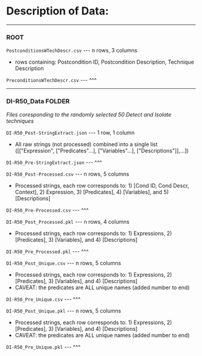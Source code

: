 # Description of Data:

-----------------------

### ROOT

`PostconditionsWTechDescr.csv` --- n rows, 3 columns
- rows containing: Postcondition ID, Postcondition Description, Technique Description

`PreconditionsWTechDescr.csv` --- ^^^

------------------------

### DI-R50_Data FOLDER

*Files coresponding to the randomly selected 50 Detect and Isolate techniques*

`DI-R50_Post-StringExtract.json` --- 1 row, 1 column
- All raw strings (not processed) combined into a single list ([["Expression", ["Predicates"...], ["Variables"...], ["Descriptions"]],...])

`DI-R50_Pre-StringExtract.json` --- ^^^




`DI-R50_Post-Processed.csv` --- n rows, 5 columns
- Processed strings, each row corresponds to: 1) [Cond ID, Cond Descr, Context], 2) Expression, 3) [Predicates], 4) [Variables], and 5) [Descriptions]

`DI-R50_Pre-Processed.csv` --- ^^^




`DI-R50_Post_Processed.pkl` --- n rows, 4 columns
- Processed strings, each row corresponds to: 1) Expressions, 2) [Predicates], 3) [Variables], and 4) [Descriptions]

`DI-R50_Pre_Processed.pkl` --- ^^^



`DI-R50_Post_Unique.csv` --- n rows, 5 columns
- Processed strings, each row corresponds to: 1) Expressions, 2) [Predicates], 3) [Variables], and 4) [Descriptions]
- CAVEAT: the predicates are ALL unique names (added number to end)

`DI-R50_Pre_Unique.csv` --- ^^^



`DI-R50_Post_Unique.pkl` --- n rows, 5 columns
- Processed strings, each row corresponds to: 1) Expressions, 2) [Predicates], 3) [Variables], and 4) [Descriptions]
- CAVEAT: the predicates are ALL unique names (added number to end)

`DI-R50_Pre_Unique.pkl` --- ^^^

